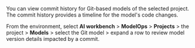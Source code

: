 You can view commit history for Git-based models of the selected project. The commit history provides a timeline for the model's code changes.

From the environment, select **AI workbench** > **ModelOps** > **Projects** > the project > **Models** > select the Git model > expand a row to review model version details impacted by a commit.

